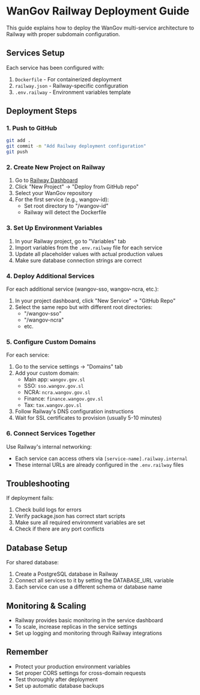 # WanGov Railway Deployment Guide

This guide explains how to deploy the WanGov multi-service architecture to Railway with proper subdomain configuration.

## Services Setup

Each service has been configured with:
1. `Dockerfile` - For containerized deployment
2. `railway.json` - Railway-specific configuration
3. `.env.railway` - Environment variables template

## Deployment Steps

### 1. Push to GitHub

```bash
git add .
git commit -m "Add Railway deployment configuration"
git push
```

### 2. Create New Project on Railway

1. Go to [Railway Dashboard](https://railway.app/dashboard)
2. Click "New Project" → "Deploy from GitHub repo"
3. Select your WanGov repository
4. For the first service (e.g., wangov-id):
   - Set root directory to "/wangov-id"
   - Railway will detect the Dockerfile

### 3. Set Up Environment Variables

1. In your Railway project, go to "Variables" tab
2. Import variables from the `.env.railway` file for each service
3. Update all placeholder values with actual production values
4. Make sure database connection strings are correct

### 4. Deploy Additional Services

For each additional service (wangov-sso, wangov-ncra, etc.):
1. In your project dashboard, click "New Service" → "GitHub Repo"
2. Select the same repo but with different root directories:
   - "/wangov-sso"
   - "/wangov-ncra"
   - etc.

### 5. Configure Custom Domains

For each service:
1. Go to the service settings → "Domains" tab
2. Add your custom domain:
   - Main app: `wangov.gov.sl`
   - SSO: `sso.wangov.gov.sl`
   - NCRA: `ncra.wangov.gov.sl`
   - Finance: `finance.wangov.gov.sl`
   - Tax: `tax.wangov.gov.sl`
3. Follow Railway's DNS configuration instructions
4. Wait for SSL certificates to provision (usually 5-10 minutes)

### 6. Connect Services Together

Use Railway's internal networking:
- Each service can access others via `[service-name].railway.internal`
- These internal URLs are already configured in the `.env.railway` files

## Troubleshooting

If deployment fails:
1. Check build logs for errors
2. Verify package.json has correct start scripts
3. Make sure all required environment variables are set
4. Check if there are any port conflicts

## Database Setup

For shared database:
1. Create a PostgreSQL database in Railway
2. Connect all services to it by setting the DATABASE_URL variable
3. Each service can use a different schema or database name

## Monitoring & Scaling

- Railway provides basic monitoring in the service dashboard
- To scale, increase replicas in the service settings
- Set up logging and monitoring through Railway integrations

## Remember

- Protect your production environment variables
- Set proper CORS settings for cross-domain requests
- Test thoroughly after deployment
- Set up automatic database backups

